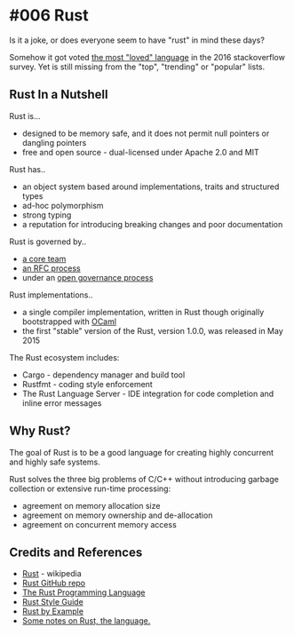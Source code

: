 # #006 Rust

Is it a joke, or does everyone seem to have "rust" in mind these days?

Somehow it got voted
[the most "loved" language](http://stackoverflow.com/research/developer-survey-2016#technology-most-loved-dreaded-and-wanted)
in the 2016 stackoverflow survey.
Yet is still missing from the "top", "trending" or "popular" lists.

## Rust In a Nutshell

Rust is...

* designed to be memory safe, and it does not permit null pointers or dangling pointers
* free and open source - dual-licensed under Apache 2.0 and MIT

Rust has..

* an object system based around implementations, traits and structured types
* ad-hoc polymorphism
* strong typing
* a reputation for introducing breaking changes and poor documentation

Rust is governed by..

* [a core team](https://github.com/rust-lang/rust-wiki-backup/blob/master/Note-core-team.md)
* [an RFC process](https://github.com/rust-lang/rfcs#what-the-process-is)
* under an [open governance process](https://github.com/rust-lang/rfcs/blob/master/text/1068-rust-governance.md)

Rust implementations..

* a single compiler implementation, written in Rust though originally bootstrapped with [OCaml](https://news.ycombinator.com/item?id=6932601)
* the first "stable" version of the Rust, version 1.0.0, was released in May 2015

The Rust ecosystem includes:

* Cargo - dependency manager and build tool
* Rustfmt - coding style enforcement
* The Rust Language Server -  IDE integration for code completion and inline error messages

## Why Rust?

The goal of Rust is to be a good language for creating highly concurrent and highly safe systems.

Rust solves the three big problems of C/C++ without introducing garbage collection or extensive run-time processing:

* agreement on memory allocation size
* agreement on memory ownership and de-allocation
* agreement on concurrent memory access

## Credits and References

* [Rust](https://en.wikipedia.org/wiki/Rust_(programming_language)) - wikipedia
* [Rust GitHub repo](https://github.com/rust-lang/rust)
* [The Rust Programming Language](http://doc.rust-lang.org/stable/book/)
* [Rust Style Guide](https://doc.rust-lang.org/1.0.0/style/)
* [Rust by Example](http://rustbyexample.com/)
* [Some notes on Rust, the language.](http://lambda-the-ultimate.org/node/5113)
